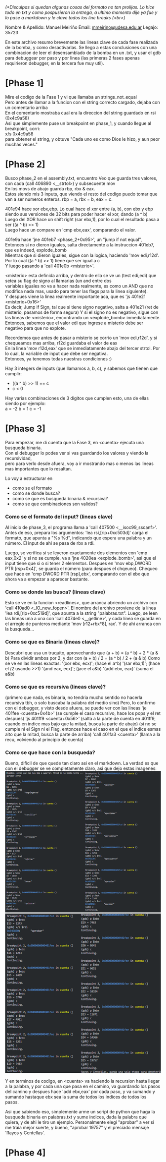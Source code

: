 _(*Disculpas si quedan algunas cosas del formato no tan prolijas. Lo hice todo en txt y como pospusieron la entrega, a ultimo momento dije ya fue y lo pase a markdown y le clave todos los line breaks (\<br>)_

Nombre & Apellido: Manuel Meiriño
Email: mmeirino@udesa.edu.ar
Legajo: 35723

En este archivo resumo brevemente las lineas clave de cada fase realizada de la bomba, y como desactivarlas.
Se llego a estas conclusiones con una combinacion de leer el desensamblado de la bomba en un .txt, y usar el gdb para debuggear por paso y por linea (las primeras 2 fases apenas requirieron debugger, en la tercera fue muy util).

# [Phase 1]
Mire el codigo de la Fase 1 y vi que llamaba un strings_not_equal<br>
Pero antes de llamar a la funcion con el string correcto cargado, dejaba con un comentario arriba <br>
En el comentario mostraba cual era la direccion del string guardado en rsi (0x4c9a58) <br>
Asi que simplemente puse un breakpoint en phase_1, y cuando llegue al breakpoint, corri:<br>
x/s 0x4c9a58<br>
para obtener el string, y obtuve "Cada uno es como Dios le hizo, y aun peor muchas veces."


# [Phase 2]
Busco phase_2 en el assembly.txt, encuentro 
Veo que guarda tres valores, con cada (call 406890 <__strtol>) y subsecuente mov <br>
En los movs de abajo guarda rbp, rbx & eax. <br>Estos siendo mis 3 inputs, que viendo el resto del codigo puedo tomar que van a ser numeros enteros.
rbp = a, rbx = b, eax = c. 

401e94 hace xor ebx,ebp.
Lo cual hace el xor entre (a, b), con ebx y ebp siendo sus versiones de 32 bits para poder hacer el xor, dando (a ^ b)<br>
Luego del XOR hace un shift right (sar ebx,1), por lo cual el resultado pasa a ser ((a ^ b) >> 1)<br>
Luego hace un compare en 'cmp ebx,eax', comparando el valor.

401e9a hace 'jne 401eb7 \<phase_2+0x95>', un "jump if not equal", <br>
Entonces si no dieron iguales, salta directamente a la instruccion 401eb7, que es indeed, explode_bomb <br>
Mientras que si dieron iguales, sigue con la logica, haciendo 'mov edi,r12d'. Por lo cual ((a ^ b) >> 1) tiene que ser igual a c <br>
Y luego pasando a 'call 401e0b \<misterio>'.

\<misterio> esta definida arriba, y dentro de ella se ve un (test edi,edi) que setea su flag de signo al llamarlas (un and entre dos <br>
variables iguales no va a hacer nada realmente, es como un AND que no modifica nada mas, usado para tener las flags para la linea siguiente). <br>
Y despues viene la linea realmente importante aca, que es 'js 401e21 \<misterio+0x16>' <br>
Es decir, Jump if Sign, tal que si tiene signo negativo, salta a 401e21 (ret de misterio, pasamos de forma segura)
Y si el signo no es negativo, sigue con las lineas de \<misterio>, encontrando un \<explode_bomb> inmediatamente.
Entonces, sabemos que el valor edi que ingrese a misterio debe ser negativo para que no explote.

Recordemos que antes de pasar a misterio se corrio un 'mov edi,r12d', y si chequeamos mas arriba, r12d guardaba el valor de eax <br>
En la linea 'mov r12d,eax' que se inmediatamente abajo del tercer strtol. Por lo cual, la variable de input que debe ser negativa. <br>
Entonces, ya tenemos todas nuestras condiciones :)

Hay 3 integers de inputs (que llamamos a, b, c), y sabemos que tienen que cumplir:<br>
- ((a ^ b) >> 1) == c
- c < 0

Hay varias combinaciones de 3 digitos que cumplen esto, una de ellas siendo por ejemplo:<br>
a = -2
b = 1
c = -1


# [Phase 3]
Para empezar, me di cuenta que la Fase 3, en \<cuenta> ejecuta una busqueda binaria. <br>
Con el debugger lo podes ver si vas guardando los valores y viendo la recursividad, <br>
pero para verlo desde afuera, voy a ir mostrando mas o menos las lineas mas importantes que lo resaltan.

Lo voy a estructurar en 
- como se el formato
- como se donde busca?
- como se que es busqueda binaria & recursiva?
- como se que combinaciones son validos?


### Como se el formato del input? (lineas clave)
Al inicio de phase_3, el programa llama a 'call 407500 <__isoc99_sscanf>'. Antes de eso, prepara los argumentos: 'lea rsi,[rip+0xc503d]' carga el formato, que apunta a "%s %d", indicando que espera una palabra y un número. El input de ahi se pasa de rbx a rdi.

Luego, se verifica si se leyeron exactamente dos elementos con 'cmp eax,0x2' y si no se cumple, va a 'jne 4020ea \<explode_bomb>', asi que el input tiene que si o si tener 2 elementos. Despues en 'mov ebp,DWORD PTR [rsp+0x4]', se guarda el número (para despues el chqeueo). Chequeo que hace en 'cmp DWORD PTR [rsp],ebx', comparando con el ebx que ahora va a empezar a aparecer bastante.


### Como se donde las busca? (lineas clave)
Esto se ve en la funcion \<readlines>, que arranca abriendo un archivo con 'call 410ad0 <_IO_new_fopen>'. El nombre del archivo proviene de la línea 'lea rdi,[rip+0xc519d]', que apunta a la string "palabras.txt". Luego, se leen las líneas una a una con 'call 4074e0 <__getline>', y cada línea se guarda en el arreglo de punteros mediante 'mov [r12+rbx*8], rax'. Y de ahi arranca con la busqueda...


### Como se que es Binaria (lineas clave)?
Descubri que usa un truquito, aprovechando que (a + b) = (a ^ b) + 2 * (a & b)
Para dividir ambos por 2, y dar con (a + b) / 2 = (a ^ b) / 2 + (a & b)
Como se ve en las lineas exactas:
'(xor ebx, ecx)'; (hace el a^b)
'(sar ebx,1)'; (hace el /2 usando >>1)
'(and eax, ecx)'; (jace el a&b)
'(add ebx, eax)' (suma el a&b)


### Como se que es recursiva (lineas clave)?
(primero que nada, es binaria, no tendria mucho sentido no hacerla recursiva tbh, o solo buscaba la palabra del medio sino)
Pero, lo confirmo con el debugger, y visto desde afuera, se puede ver con las lineas 
'je 401fee \<cuenta+0x4b>' (se cumple el caso recursivo, hace los pops y el ret despues)
'js 401ff9 \<cuenta+0x56>' (salta a la parte de cuenta en 401ff9, cuando en indice mas bajo que la mitad, busca la parte de abajo)
(si no se cumple ni el Sign ni el Flag, entonces hace el caso en el que el indice esmas alto que la mitad, busca la parte de arriba)
'call 401fa3 \<cuenta>' (llama a la recu, volviendo al principio de cuenta)


### Como se que hace con la busqueda?
Bueno, dificil de que quede tan claro asi en el markdown. La verdad es que con el debugger se ve completamente claro, asi que dejo estas imagenes:
![Screenshot que saqué de de la función 0x401fee, retracing los pasos para sumar todos los indices](gdb3_b2s.png)
![Screenshot que saqué de de la función 0x401fee, retracing los pasos para sumar todos los indices](gdb3_b4s.png)

Y en terminos de codigo, en \<cuenta> va haciendo la recursion hasta llegar a la palabra, y por cada una que pasa en el camino, va guardando los pasos del camino y despues hace 'add ebx,eax' por cada paso, y va sumando y sumando hastaque ebx sea la suma de todos los indices de todos los pasos. 

Asi que sabiendo eso, simplemente arme un script de python que haga la busqueda binaria en palabras.txt y sume indices, dada la palabra que quiera, y de ahi le tiro un ejemplo. Personalmente elegi "aprobar" a ver si me traia mejor suerte, y bueno, "aprobar 19757" y el preciado mensaje 'Rayos y Centellas'. 


# [Phase 4]